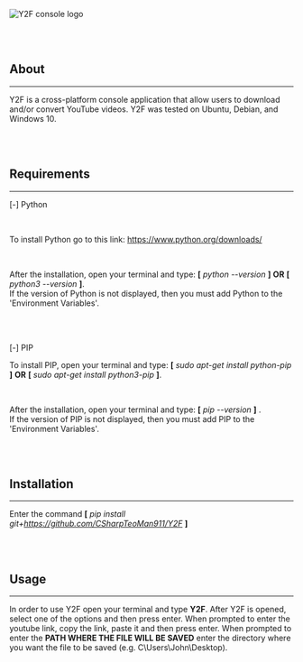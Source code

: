 
![Y2F console logo](https://user-images.githubusercontent.com/87245086/215366359-7b0a7f42-ccaa-44fd-9d19-d8c26399a2c0.png)


<br>
<br>

## About
____________________________
Y2F is a cross-platform console application that allow users to download and/or convert YouTube videos. Y2F was tested on Ubuntu, Debian, and Windows 10.

<br>
<br>

## Requirements
___________________________

[-] Python

<br>

To install Python go to this link: https://www.python.org/downloads/

<br>

After the installation, open your terminal and type:  **[** *python --version* **]**  **OR**  **[** *python3 --version* **]**. <br>
If the version of Python is not displayed, then you must add Python to the <br>
'Environment Variables'.



<br>
<br>

[-] PIP

To install PIP, open your terminal and type:  **[** *sudo apt-get install python-pip* **]**  **OR**  **[** *sudo apt-get install python3-pip* **]**. <br>

<br>

After the installation, open your terminal and type:  **[** *pip --version* **]** . <br>
If the version of PIP is not displayed, then you must add PIP to the <br>
'Environment Variables'.


<br>
<br>

## Installation
___________________________

Enter the command **[** *pip install git+https://github.com/CSharpTeoMan911/Y2F* **]**

<br>
<br>

## Usage
__________________

In order to use Y2F open your terminal and type **Y2F**. After Y2F is opened, <br>
select one of the options and then press enter. When prompted to enter the <br>
youtube link, copy the link, paste it and then press enter. When prompted to <br> 
enter the **PATH WHERE THE FILE WILL BE SAVED** enter the directory where <br>
you want the file to be saved (e.g.  C\Users\John\Desktop).

